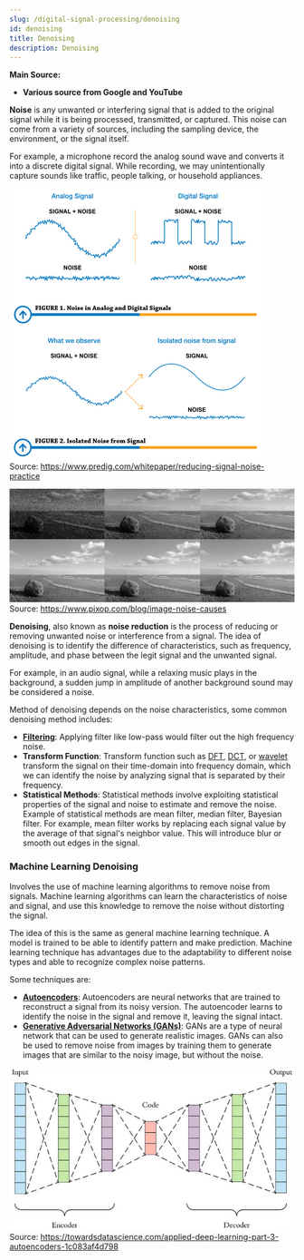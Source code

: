 ```yaml
---
slug: /digital-signal-processing/denoising
id: denoising
title: Denoising
description: Denoising
---
```


**Main Source:**

- **Various source from Google and YouTube**

**Noise** is any unwanted or interfering signal that is added to the original signal while it is being processed, transmitted, or captured. This noise can come from a variety of sources, including the sampling device, the environment, or the signal itself.

For example, a microphone record the analog sound wave and converts it into a discrete digital signal. While recording, we may unintentionally capture sounds like traffic, people talking, or household appliances.

![Noise introduce weird pattern to the original signal](./noise.png)  
Source: https://www.predig.com/whitepaper/reducing-signal-noise-practice

![A noised image](./noise-image.png)  
Source: https://www.pixop.com/blog/image-noise-causes

**Denoising**, also known as **noise reduction** is the process of reducing or removing unwanted noise or interference from a signal. The idea of denoising is to identify the difference of characteristics, such as frequency, amplitude, and phase between the legit signal and the unwanted signal.

For example, in an audio signal, while a relaxing music plays in the background, a sudden jump in amplitude of another background sound may be considered a noise.

Method of denoising depends on the noise characteristics, some common denoising method includes:

- **[Filtering](/digital-signal-processing/filtering)**: Applying filter like low-pass would filter out the high frequency noise.
- **Transform Function**: Transform function such as [DFT](/digital-signal-processing/discrete-fourier-transform), [DCT](/digital-signal-processing/discrete-cosine-transform), or [wavelet](/digital-signal-processing/wavelets) transform the signal on their time-domain into frequency domain, which we can identify the noise by analyzing signal that is separated by their frequency.
- **Statistical Methods**: Statistical methods involve exploiting statistical properties of the signal and noise to estimate and remove the noise. Example of statistical methods are mean filter, median filter, Bayesian filter. For example, mean filter works by replacing each signal value by the average of that signal's neighbor value. This will introduce blur or smooth out edges in the signal.

### Machine Learning Denoising

Involves the use of machine learning algorithms to remove noise from signals. Machine learning algorithms can learn the characteristics of noise and signal, and use this knowledge to remove the noise without distorting the signal.

The idea of this is the same as general machine learning technique. A model is trained to be able to identify pattern and make prediction. Machine learning technique has advantages due to the adaptability to different noise types and able to recognize complex noise patterns.

Some techniques are:

- **[Autoencoders](/deep-learning/autoencoder)**: Autoencoders are neural networks that are trained to reconstruct a signal from its noisy version. The autoencoder learns to identify the noise in the signal and remove it, leaving the signal intact.
- **[Generative Adversarial Networks (GANs)](/deep-learning/gan)**: GANs are a type of neural network that can be used to generate realistic images. GANs can also be used to remove noise from images by training them to generate images that are similar to the noisy image, but without the noise.

![Autoencoders network](./autoencoder.png)  
Source: https://towardsdatascience.com/applied-deep-learning-part-3-autoencoders-1c083af4d798
